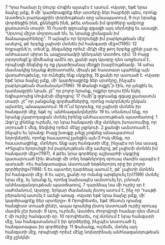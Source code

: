 7 Դրա համար էլ Սուրբ Հոգին այսպէս է ասում.
«Այսօր, եթէ նրա ձայնը լսէք,
8 մի՛ կարծրացրէք ձեր սրտերը ձեր հայրերի պես,
որոնք Աստծուն բարկացրին փորձութեան օրը անապատում,
9 ուր նրանք փորձեցին ինձ, քննեցին ինձ,
թէեւ տեսան իմ գործերը ամբողջ քառասուն տարի:
10 Ուստի զզուանք զգացի այդ սերնդից եւ ասացի.
“Սրտով միշտ մոլորուած են,
եւ նրանք չիմացան իմ ճանապարհները”.
11 այնպէս որ երդուեցի իմ բարկութեան մէջ՝ ասելով,
թէ երբեք չպիտի մտնեն իմ հանգստի մէջ»(1195):
12 Եղբայրնե՛ր, տեսէ՛ք, ձեզանից որեւէ մէկի մէջ թող երբեք չլինի չար ու անհաւատ սիրտ եւ ապըստամբի կենդանի Աստծու դէմ: 13 Բայց յորդորեցէ՛ք միմեանց ամէն օր, քանի այդ Այսօրը դեռ առջեւում է, որպէսզի ձեզնից ոչ ոք չկարծրանայ մեղքի խաբէութեամբ. 14 ահա մասնակից եղանք Քրիստոսին, միայն թէ հաստատ պահենք այն վստահութիւնը, որ ունեցել ենք սկզբից, 15 քանի որ ասուած է.
«Այսօր եթէ նրա ձայնը լսէք,
մի՛ կարծրացրէք ձեր սրտերը,
ինչպէս բարկութեան ժամանակ»(1196):
16 Քանզի ովքե՞ր էին, որ լսեցին եւ դառնացրին նրան. չէ՞ որ բոլոր նրանք, ովքեր դուրս էին եկել Եգիպտոսից Մովսէսի միջոցով: 17 Ումի՞ց զզուանք զգաց քառասուն տարի. չէ՞ որ յանցանք գործածներից, որոնց ոսկորներն ընկան այնտեղ, անապատում: 18 Ո՞ւմ երդուեց, որ չպիտի մտնեն իր հանգստի մէջ, եթէ ոչ՝ անհնազանդներին: 19 Եւ տեսնում ենք, որ նրանք չկարողացան մտնել իրենց անհաւատութեան պատճառով:
1 Զգո՛յշ լինենք ուրեմն, որ նրա հանգստի մէջ մտնելու խոստումից, որ տրուած է մեզ, ձեզնից որեւէ մէկը չզրկուի. 2 քանզի աւետուած է, ինչպէս եւ նրանց: Բայց խօսքը լսելը չօգնեց անապատում եղողներին, որոնք հաւատով չլսեցին այն:3 Իսկ մենք, որ հաւատացինք, մտնելու ենք այդ հանգստի մէջ, ինչպէս որ նա ասաց.
«Ինչպէս երդուեցի իմ բարկութեան մէջ ասելով,
թէ չպիտի մտնեն իմ հանգստի մէջ»(1197),
4 թէեւ նրա գործերը աշխարհի սկզբից կատարուած էին: Քանզի մի տեղ եօթներորդ օրուայ մասին այսպէս է ասուած.
«Եւ հանգստացաւ Աստուած եօթներորդ օրը իր բոլոր գործերից»(1198):
5 Եւ այստեղ դարձեալ ասում է, թէ՝ չպիտի մտնեն իմ հանգստի մէջ: 6 Եւ արդ, քանի որ ոմանց արգելուել էր(1199) մտնել նրա մէջ, եւ նրանք էլ, որոնց նախապէս աւետուել էր, չմտան անհնազանդութեան պատճառով, 7 դարձեալ նա մի ուրիշ օր է սահմանում, Այսօրը. երկար ժամանակ յետոյ ասում է, ինչ որ Դաւթի բերանով ասուել է աւելի առաջ.
«Այսօր եթէ նրա ձայնը լսէք,
մի՛ կարծրացրէք ձեր սրտերը»:
8 Որովհետեւ, եթէ Յեսուն դրանց հանգիստ տուած լինէր, ապա դրանից յետոյ Աստուած ուրիշ օրուայ մասին չէր խօսի: 9 Արդ, ուրեմն, Աստծու ժողովրդի համար դեռ մնում է մի ուրիշ հանգստի օր. 10 որովհետեւ, ով մտնում է նրա հանգստի մէջ, նա հանգստանում է իր գործերից, ինչպէս Աստուած էլ հանգստացաւ իր գործերից:
11 Ջանանք, ուրեմն, մտնել այդ հանգստի մէջ, որպէսզի որեւէ մէկը նոյնօրինակ անհնազանդութեան մէջ չընկնի:
